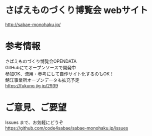 # さばえものづくり博覧会 webサイト
http://sabae-monohaku.jp/  

# 参考情報
さばえものづくり博覧会OPENDATA  
GitHubにてオープンソースで開発中  
参加OK、流用・参考にして自作サイト化するのもOK！  
鯖江事業所オープンデータも拡充予定  
https://fukuno.jig.jp/2939  

# ご意見、ご要望
Issues まで、お気軽にどうぞ  
https://github.com/code4sabae/sabae-monohaku.jp/issues  


